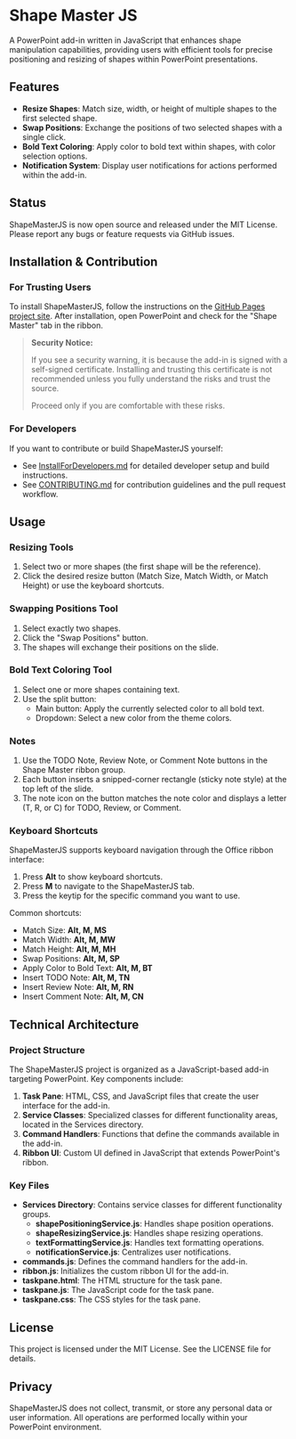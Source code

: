 # Shape Master JS

A PowerPoint add-in written in JavaScript that enhances shape manipulation capabilities, providing users with efficient tools for precise positioning and resizing of shapes within PowerPoint presentations.

## Features

- **Resize Shapes**: Match size, width, or height of multiple shapes to the first selected shape.
- **Swap Positions**: Exchange the positions of two selected shapes with a single click.
- **Bold Text Coloring**: Apply color to bold text within shapes, with color selection options.
- **Notification System**: Display user notifications for actions performed within the add-in.

## Status

ShapeMasterJS is now open source and released under the MIT License. Please report any bugs or feature requests via GitHub issues.

## Installation & Contribution

### For Trusting Users

To install ShapeMasterJS, follow the instructions on the [GitHub Pages project site](https://github.com/yourusername/ShapeMasterJS). After installation, open PowerPoint and check for the "Shape Master" tab in the ribbon.

> **Security Notice:**
>
> If you see a security warning, it is because the add-in is signed with a self-signed certificate. Installing and trusting this certificate is not recommended unless you fully understand the risks and trust the source.
>
> Proceed only if you are comfortable with these risks.

### For Developers

If you want to contribute or build ShapeMasterJS yourself:

- See [InstallForDevelopers.md](InstallForDevelopers.md) for detailed developer setup and build instructions.
- See [CONTRIBUTING.md](CONTRIBUTING.md) for contribution guidelines and the pull request workflow.

## Usage

### Resizing Tools
1. Select two or more shapes (the first shape will be the reference).
2. Click the desired resize button (Match Size, Match Width, or Match Height) or use the keyboard shortcuts.

### Swapping Positions Tool
1. Select exactly two shapes.
2. Click the "Swap Positions" button.
3. The shapes will exchange their positions on the slide.

### Bold Text Coloring Tool
1. Select one or more shapes containing text.
2. Use the split button:
   - Main button: Apply the currently selected color to all bold text.
   - Dropdown: Select a new color from the theme colors.

### Notes
1. Use the TODO Note, Review Note, or Comment Note buttons in the Shape Master ribbon group.
2. Each button inserts a snipped-corner rectangle (sticky note style) at the top left of the slide.
3. The note icon on the button matches the note color and displays a letter (T, R, or C) for TODO, Review, or Comment.

### Keyboard Shortcuts
ShapeMasterJS supports keyboard navigation through the Office ribbon interface:

1. Press **Alt** to show keyboard shortcuts.
2. Press **M** to navigate to the ShapeMasterJS tab.
3. Press the keytip for the specific command you want to use.

Common shortcuts:
- Match Size: **Alt, M, MS**
- Match Width: **Alt, M, MW** 
- Match Height: **Alt, M, MH**
- Swap Positions: **Alt, M, SP**
- Apply Color to Bold Text: **Alt, M, BT**
- Insert TODO Note: **Alt, M, TN**
- Insert Review Note: **Alt, M, RN**
- Insert Comment Note: **Alt, M, CN**

## Technical Architecture

### Project Structure
The ShapeMasterJS project is organized as a JavaScript-based add-in targeting PowerPoint. Key components include:

1. **Task Pane**: HTML, CSS, and JavaScript files that create the user interface for the add-in.
2. **Service Classes**: Specialized classes for different functionality areas, located in the Services directory.
3. **Command Handlers**: Functions that define the commands available in the add-in.
4. **Ribbon UI**: Custom UI defined in JavaScript that extends PowerPoint's ribbon.

### Key Files
- **Services Directory**: Contains service classes for different functionality groups.
  - **shapePositioningService.js**: Handles shape position operations.
  - **shapeResizingService.js**: Handles shape resizing operations.
  - **textFormattingService.js**: Handles text formatting operations.
  - **notificationService.js**: Centralizes user notifications.
- **commands.js**: Defines the command handlers for the add-in.
- **ribbon.js**: Initializes the custom ribbon UI for the add-in.
- **taskpane.html**: The HTML structure for the task pane.
- **taskpane.js**: The JavaScript code for the task pane.
- **taskpane.css**: The CSS styles for the task pane.

## License

This project is licensed under the MIT License. See the LICENSE file for details.

## Privacy

ShapeMasterJS does not collect, transmit, or store any personal data or user information. All operations are performed locally within your PowerPoint environment.